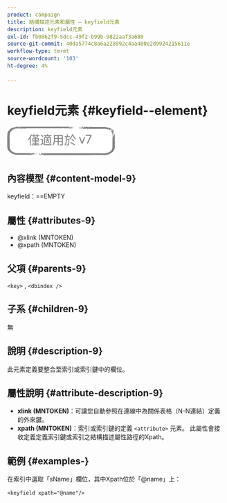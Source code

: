 ```yaml
---
product: campaign
title: 結構描述元素和屬性 — keyfield元素
description: keyfield元素
exl-id: fb0862f9-5dcc-49f2-b99b-9822aaf3a680
source-git-commit: 40da5774c8a6a228992c4aa400e2d9924215611e
workflow-type: tm+mt
source-wordcount: '103'
ht-degree: 4%

---
```


# keyfield元素 {#keyfield--element}

![](../../../assets/v7-only.svg)

## 內容模型 {#content-model-9}

keyfield：==EMPTY

## 屬性 {#attributes-9}

* @xlink (MNTOKEN)
* @xpath (MNTOKEN)

## 父項 {#parents-9}

`<key>`  ,  `<dbindex />`

## 子系 {#children-9}

無

## 說明 {#description-9}

此元素定義要整合至索引或索引鍵中的欄位。

## 屬性說明 {#attribute-description-9}

* **xlink (MNTOKEN)**：可讓您自動參照在連線中為關係表格（N-N連結）定義的外來鍵。
* **xpath (MNTOKEN)**：索引或索引鍵的定義 `<attribute>`  元素。 此屬性會接收定義定義索引鍵或索引之結構描述屬性路徑的Xpath。

## 範例 {#examples-}

在索引中選取「sName」欄位，其中Xpath位於「@name」上：

```
<keyfield xpath="@name"/>
```
